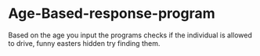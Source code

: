 # Age-Based-response-program
Based on the age you input the programs checks if the individual is allowed to drive, funny easters hidden try finding them.
